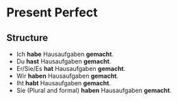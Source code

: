 # Present Perfect

## Structure

-  Ich **habe** Hausaufgaben **gemacht**.
-  Du **hast** Hausaufgaben **gemacht**.
-  Er/Sie/Es **hat** Hausaufgaben **gemacht**.
-  Wir **haben** Hausaufgaben **gemacht**.
-  Iht **habt** Hausaufgaben **gemacht**.
-  Sie (Plural and formal) **haben** Hausaufgaben **gemacht**.
